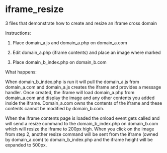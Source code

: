 iframe_resize
=============

3 files that demonstrate how to create and resize an iframe cross domain

Instructions:

1) Place domain_a.js and domain_a.php on domain_a.com

2) Edit domain_a.php (iframe contents) and place an image where marked

3) Place domain_b_index.php on domain_b.com



What happens:

When domain_b_index.php is run it will pull the domain_a.js from domain_a.com and domain_a.js creates the iframe and provides a message handler. Once created, the iframe will load domain_a.php from domain_a.com and display the image and any other contents you added inside the iframe. Domain_a.com owns the contents of the iframe and these contents cannot be modified by domain_b.com.

When the iframe contents page is loaded the onload event gets called and will send a resize command to the domain_b_index.php on domain_b.com which will resize the iframe to 200px high. When you click on the image from step 2, another resize command will be sent from the iframe (owned by domain_a.com) to domain_b_index.php and the iframe height will be expanded to 500px.
